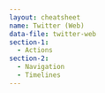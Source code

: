 ```yaml
---
layout: cheatsheet
name: Twitter (Web)
data-file: twitter-web
section-1:
  - Actions
section-2:
  - Navigation
  - Timelines
---
```

